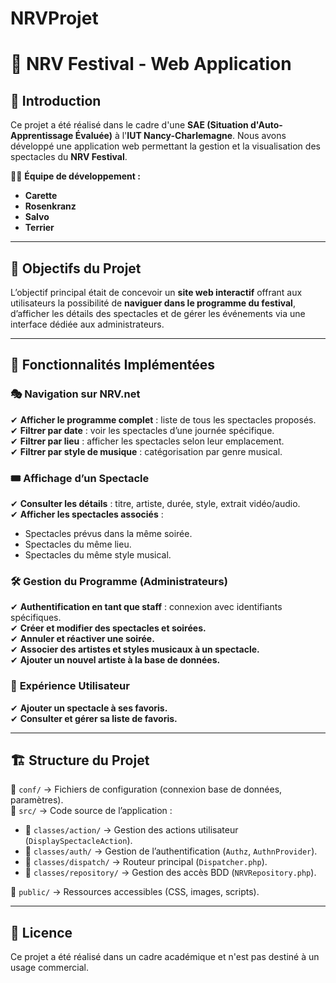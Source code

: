 # NRVProjet
# 🎸 NRV Festival - Web Application  

## 📌 Introduction  
Ce projet a été réalisé dans le cadre d'une **SAE (Situation d'Auto-Apprentissage Évaluée)** à l'**IUT Nancy-Charlemagne**. Nous avons développé une application web permettant la gestion et la visualisation des spectacles du **NRV Festival**.

👨‍💻 **Équipe de développement :**
- **Carette**
- **Rosenkranz**
- **Salvo**
- **Terrier**

---

## 🚀 Objectifs du Projet  
L’objectif principal était de concevoir un **site web interactif** offrant aux utilisateurs la possibilité de **naviguer dans le programme du festival**, d’afficher les détails des spectacles et de gérer les événements via une interface dédiée aux administrateurs.

---

## 📜 Fonctionnalités Implémentées  

### 🎭 **Navigation sur NRV.net**  
✔ **Afficher le programme complet** : liste de tous les spectacles proposés.  
✔ **Filtrer par date** : voir les spectacles d’une journée spécifique.  
✔ **Filtrer par lieu** : afficher les spectacles selon leur emplacement.  
✔ **Filtrer par style de musique** : catégorisation par genre musical.  

### 🎟 **Affichage d’un Spectacle**  
✔ **Consulter les détails** : titre, artiste, durée, style, extrait vidéo/audio.  
✔ **Afficher les spectacles associés** :  
   - Spectacles prévus dans la même soirée.  
   - Spectacles du même lieu.  
   - Spectacles du même style musical.  

### 🛠 **Gestion du Programme (Administrateurs)**  
✔ **Authentification en tant que staff** : connexion avec identifiants spécifiques.  
✔ **Créer et modifier des spectacles et soirées.**  
✔ **Annuler et réactiver une soirée.**  
✔ **Associer des artistes et styles musicaux à un spectacle.**  
✔ **Ajouter un nouvel artiste à la base de données.**  

### 💜 **Expérience Utilisateur**  
✔ **Ajouter un spectacle à ses favoris.**  
✔ **Consulter et gérer sa liste de favoris.**  

---

## 🏗 **Structure du Projet**  

📂 `conf/` → Fichiers de configuration (connexion base de données, paramètres).  
📂 `src/` → Code source de l’application :  
   - 📁 `classes/action/` → Gestion des actions utilisateur (`DisplaySpectacleAction`).  
   - 📁 `classes/auth/` → Gestion de l’authentification (`Authz`, `AuthnProvider`).  
   - 📁 `classes/dispatch/` → Routeur principal (`Dispatcher.php`).  
   - 📁 `classes/repository/` → Gestion des accès BDD (`NRVRepository.php`).  

📂 `public/` → Ressources accessibles (CSS, images, scripts).  

---

## 📜 Licence
Ce projet a été réalisé dans un cadre académique et n'est pas destiné à un usage commercial.




